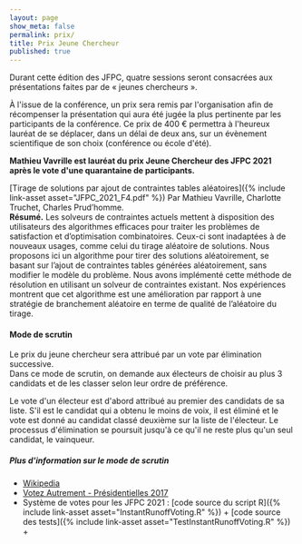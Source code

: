 ```yaml
---
layout: page
show_meta: false
permalink: prix/
title: Prix Jeune Chercheur
published: true
---
```


<!-- Ajouter lien dans le programme et la navigation (?) -->

Durant cette édition des JFPC, quatre sessions seront consacrées aux présentations faites par de « jeunes chercheurs ».

À l'issue de la conférence, un prix sera remis par l'organisation afin de récompenser la présentation qui aura été jugée la plus pertinente par les participants de la conférence.
Ce prix de 400 € permettra à l'heureux lauréat de se déplacer, dans un délai de deux ans, sur un évènement scientifique de son choix (conférence ou école d'été).

<!-- #### Lauréat du prix jeune chercheur -->

**Mathieu Vavrille est lauréat du prix Jeune Chercheur des JFPC 2021 après le vote d'une quarantaine de participants.**

[Tirage de solutions par ajout de contraintes tables aléatoires]({% include link-asset asset="JFPC_2021_F4.pdf" %}) Par Mathieu Vavrille,  Charlotte Truchet, Charles Prud’homme.
<br/>
**Résumé.** Les solveurs de contraintes actuels mettent à disposition des utilisateurs des algorithmes efficaces pour traiter les problèmes de satisfaction et d’optimisation combinatoires.
Ceux-ci sont inadaptées à de nouveaux usages, comme celui du tirage aléatoire de solutions.
Nous proposons ici un algorithme pour tirer des solutions aléatoirement, se basant sur l’ajout de contraintes tables générées aléatoirement, sans modifier le modèle du problème.
Nous avons implémenté cette méthode de résolution en utilisant un solveur de contraintes existant.
Nos expériences montrent que cet algorithme est une amélioration par rapport à une stratégie de branchement aléatoire en terme de qualité de l’aléatoire du tirage.

#### Mode de scrutin
Le prix du jeune chercheur sera attribué par un vote par élimination successive.<br/>
Dans ce mode de scrutin, on demande aux électeurs de choisir au plus 3 candidats et de les classer selon leur ordre de préférence.


Le vote d'un électeur est d'abord attribué au premier des candidats de sa liste.
S'il est le candidat qui a obtenu le moins de voix, il est éliminé et le vote est donné au candidat classé deuxième sur la liste de l'électeur.
Le processus d'élimination se poursuit jusqu'à ce qu'il ne reste plus qu'un seul candidat, le vainqueur.

##### Plus d'information sur le mode de scrutin

- [Wikipedia](https://en.wikipedia.org/wiki/Instant-runoff_voting)
- [Votez Autrement - Présidentielles 2017](https://vote.imag.fr/)
- Système de votes pour les JFPC 2021 : [code source du script R]({% include link-asset asset="InstantRunoffVoting.R" %}) +  [code source des tests]({% include link-asset asset="TestInstantRunoffVoting.R" %}) +


<!-- #### Instructions de vote -->

<!-- - Vous devez remplir le formulaire en indiquant l'adresse utilisée pour l'inscription aux JFPC 2021. -->
<!-- - Dans un bulletin, les votes multiples pour un même article ne seront pas pris en compte. -->
<!-- - La date limite pour le vote est le jeudi 24 juin à 16h45. -->


<!-- <a class="btn btn-xl" href="https://docs.google.com/forms/d/e/1FAIpQLSeeOQuEbyIVT1dpxdZzQpe5Z0SE68uG5d0ntRY4KXHLUuHVBQ/viewform?usp=sf_link">VOTEZ ICI</a> -->
